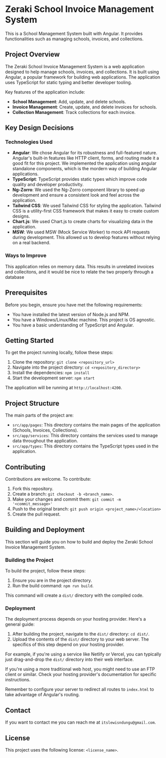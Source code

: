 # Zeraki School Invoice Management System

This is a School Management System built with Angular. It provides functionalities such as managing schools, invoices, and collections.

## Project Overview

The Zeraki School Invoice Management System is a web application designed to help manage schools, invoices, and collections. It is built using Angular, a popular framework for building web applications. The application uses TypeScript for static typing and better developer tooling.

Key features of the application include:

- **School Management**: Add, update, and delete schools.
- **Invoice Management**: Create, update, and delete invoices for schools.
- **Collection Management**: Track collections for each invoice.

## Key Design Decisions

### Technologies Used
- **Angular**: We chose Angular for its robustness and full-featured nature. Angular's built-in features like HTTP client, forms, and routing made it a good fit for this project. We implemented the application using angular standalone components, which is the mordern way of building Angular applications.
- **TypeScript**: TypeScript provides static types which improve code quality and developer productivity.
- **Ng-Zorro**: We used the Ng-Zorro component library to speed up development and ensure a consistent look and feel across the application.
- **Tailwind CSS**: We used Tailwind CSS for styling the application. Tailwind CSS is a utility-first CSS framework that makes it easy to create custom designs.
- **Chart.js**: We used Chart.js to create charts for visualizing data in the application.
- **MSW**: We used MSW (Mock Service Worker) to mock API requests during development. This allowed us to develop features without relying on a real backend.

### Ways to Improve
This application relies on memory data. This results in unrelated invoices and collecitons, and it would be nice to relate the two properly through a database

## Prerequisites

Before you begin, ensure you have met the following requirements:

- You have installed the latest version of Node.js and NPM.
- You have a Windows/Linux/Mac machine. This project is OS agnostic.
- You have a basic understanding of TypeScript and Angular.

## Getting Started

To get the project running locally, follow these steps:

1. Clone the repository: `git clone <repository_url>`
2. Navigate into the project directory: `cd <repository_directory>`
3. Install the dependencies: `npm install`
4. Start the development server: `npm start`

The application will be running at `http://localhost:4200`.

## Project Structure

The main parts of the project are:

- `src/app/pages`: This directory contains the main pages of the application (Schools, Invoices, Collections).
- `src/app/services`: This directory contains the services used to manage data throughout the application.
- `src/app/types`: This directory contains the TypeScript types used in the application.


## Contributing

Contributions are welcome. To contribute:

1. Fork this repository.
2. Create a branch: `git checkout -b <branch_name>`.
3. Make your changes and commit them: `git commit -m '<commit_message>'`
4. Push to the original branch: `git push origin <project_name>/<location>`
5. Create the pull request.

## Building and Deployment

This section will guide you on how to build and deploy the Zeraki School Invoice Management System.

### Building the Project

To build the project, follow these steps:

1. Ensure you are in the project directory.
2. Run the build command: `npm run build`.

This command will create a `dist/` directory with the compiled code.

### Deployment

The deployment process depends on your hosting provider. Here's a general guide:

1. After building the project, navigate to the `dist/` directory: `cd dist/`.
2. Upload the contents of the `dist/` directory to your web server. The specifics of this step depend on your hosting provider.

For example, if you're using a service like Netlify or Vercel, you can typically just drag-and-drop the `dist/` directory into their web interface.

If you're using a more traditional web host, you might need to use an FTP client or similar. Check your hosting provider's documentation for specific instructions.

Remember to configure your server to redirect all routes to `index.html` to take advantage of Angular's routing.

## Contact

If you want to contact me you can reach me at `itslewisndungu@gmail.com`.

## License

This project uses the following license: `<license_name>`.
